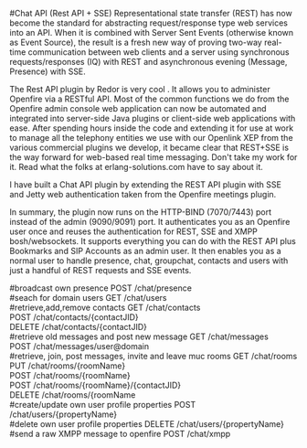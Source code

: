 #Chat API (Rest API + SSE)
Representational state transfer (REST) has now become the standard for abstracting request/response type web services into an API. When it is combined with Server Sent Events (otherwise known as Event Source), the result is a fresh new way of proving two-way real-time communication between web clients and a server using synchronous requests/responses (IQ) with REST and asynchronous evening (Message, Presence) with SSE.

The Rest API plugin by Redor is very cool . It allows you to administer Openfire via a RESTful API. Most of the common functions we do from the Openfire admin console web application can now be automated and integrated into server-side Java plugins or client-side web applications with ease. After spending hours inside the code and extending it for use at work to manage all the telephony entities we use with our Openlink XEP​ from the various commercial plugins we develop, it became clear that REST+SSE is the way forward for web-based real time messaging. Don't take my work for it. Read what the folks at erlang-solutions.com have to say about it.

I have built a Chat API plugin by extending the REST API plugin with SSE and Jetty web authentication taken from the Openfire meetings plugin.

In summary, the plugin now runs on the HTTP-BIND (7070/7443) port instead of the admin (9090/9091) port. It authenticates you as an Openfire user once and reuses the authentication for REST,  SSE and XMPP bosh/websockets. It supports everything you can do with the REST API plus Bookmarks and SIP Accounts as an admin user. It then enables you as a normal user to handle presence, chat, groupchat, contacts and users with just a handful of REST requests and SSE events.

#broadcast own presence
POST /chat/presence<br/>
#seach for domain users
GET /chat/users<br/>
#retrieve,add,remove contacts
GET /chat/contacts<br/>
POST /chat/contacts/{contactJID}<br/>
DELETE /chat/contacts/{contactJID}<br/>
#retrieve old messages and post new message
GET /chat/messages<br/>
POST /chat/messages/user@domain<br/>
#retrieve, join, post messages, invite and leave muc rooms
GET /chat/rooms<br/>
PUT /chat/rooms/{roomName}<br/>
POST /chat/rooms/{roomName}<br/>
POST /chat/rooms/{roomName}/{contactJID}<br/>
DELETE /chat/rooms/{roomName<br/>
#create/update own user profile properties
POST /chat/users/{propertyName}<br/>
#delete own user profile properties
DELETE /chat/users/{propertyName}<br/>
#send a raw XMPP message to openfire
POST /chat/xmpp<br/>
